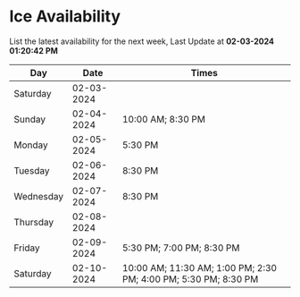# Ice Availability

List the latest availability for the next week, Last Update at **02-03-2024 01:20:42 PM**

| Day         | Date        | Times       |
| ----------- | ----------- | ----------- |
|Saturday|02-03-2024||
|Sunday|02-04-2024|10:00 AM; 8:30 PM|
|Monday|02-05-2024|5:30 PM|
|Tuesday|02-06-2024|8:30 PM|
|Wednesday|02-07-2024|8:30 PM|
|Thursday|02-08-2024||
|Friday|02-09-2024|5:30 PM; 7:00 PM; 8:30 PM|
|Saturday|02-10-2024|10:00 AM; 11:30 AM; 1:00 PM; 2:30 PM; 4:00 PM; 5:30 PM; 8:30 PM|
